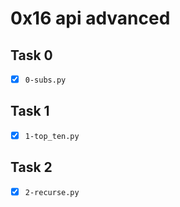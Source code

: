 # 0x16 api advanced

## Task 0
- [x] `0-subs.py`

## Task 1
- [x] `1-top_ten.py`

## Task 2
- [x] `2-recurse.py`
